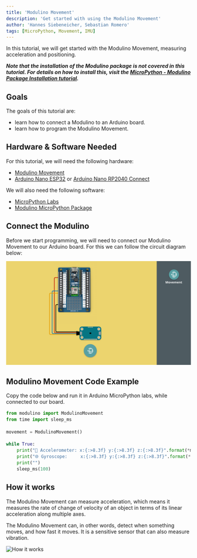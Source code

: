 ```yaml
---
title: 'Modulino Movement'
description: 'Get started with using the Modulino Movement'
author: 'Hannes Siebeneicher, Sebastian Romero'
tags: [MicroPython, Movement, IMU]
---
```


In this tutorial, we will get started with the Modulino Movement, measuring acceleration and positioning.

***Note that the installation of the Modulino package is not covered in this tutorial. For details on how to install this, visit the [MicroPython - Modulino Package Installation tutorial](/micropython/modulinos/installation).***

## Goals

The goals of this tutorial are:

- learn how to connect a Modulino to an Arduino board.
- learn how to program the Modulino Movement.

## Hardware & Software Needed

For this tutorial, we will need the following hardware:
- [Modulino Movement](https://store.arduino.cc/products/plug-and-make-kit)
- [Arduino Nano ESP32](https://store.arduino.cc/products/nano-esp32?queryID=undefined) or [Arduino Nano RP2040 Connect](https://store.arduino.cc/en-se/products/arduino-nano-rp2040-connect)

We will also need the following software:
- [MicroPython Labs](https://lab-micropython.arduino.cc/)
- [Modulino MicroPython Package](https://github.com/arduino/arduino-modulino-mpy)

## Connect the Modulino

Before we start programming, we will need to connect our Modulino Movement to our Arduino board. For this we can follow the circuit diagram below:

![Circuit Diagram](./assets/CIRCUIT-BREAKOUT.png)

## Modulino Movement Code Example

Copy the code below and run it in Arduino MicroPython labs, while connected to our board.

```python
from modulino import ModulinoMovement
from time import sleep_ms

movement = ModulinoMovement()

while True:
    print("🏃 Accelerometer: x:{:>8.3f} y:{:>8.3f} z:{:>8.3f}".format(*movement.accelerometer))
    print("🌐 Gyroscope:     x:{:>8.3f} y:{:>8.3f} z:{:>8.3f}".format(*movement.gyro))
    print("")
    sleep_ms(100)
````

## How it works

The Modulino Movement can measure acceleration, which means it measures the rate of change of velocity of an object in terms of its linear acceleration along multiple axes.

The Modulino Movement can, in other words, detect when something moves, and how fast it moves. It is a sensitive sensor that can also measure vibration.

![How it works](./assets/how-it-works.gif)